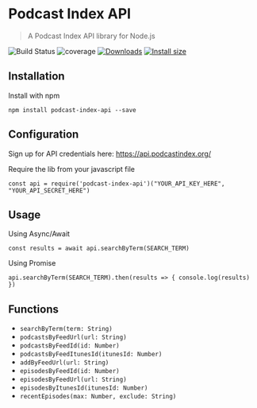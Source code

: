 # Podcast Index API

> A Podcast Index API library for Node.js

![Build Status](https://gitlab.com/comster/podcast-index-api/badges/master/pipeline.svg?ignore_skipped=true)
![coverage](https://gitlab.com/comster/podcast-index-api/badges/master/coverage.svg?job=coverage)
[![Downloads](https://img.shields.io/npm/dm/podcast-index-api.svg)](https://npmjs.com/podcast-index-api)
[![Install size](https://packagephobia.now.sh/badge?p=podcast-index-api)](https://packagephobia.now.sh/result?p=podcast-index-api)


## Installation

Install with npm

`npm install podcast-index-api --save`


## Configuration

Sign up for API credentials here: https://api.podcastindex.org/

Require the lib from your javascript file

`const api = require('podcast-index-api')("YOUR_API_KEY_HERE", "YOUR_API_SECRET_HERE")`


## Usage

Using Async/Await

`const results = await api.searchByTerm(SEARCH_TERM)`

Using Promise

`api.searchByTerm(SEARCH_TERM).then(results => { console.log(results) })`


## Functions

- `searchByTerm(term: String)`
- `podcastsByFeedUrl(url: String)`
- `podcastsByFeedId(id: Number)`
- `podcastsByFeedItunesId(itunesId: Number)`
- `addByFeedUrl(url: String)`
- `episodesByFeedId(id: Number)`
- `episodesByFeedUrl(url: String)`
- `episodesByItunesId(itunesId: Number)`
- `recentEpisodes(max: Number, exclude: String)`
